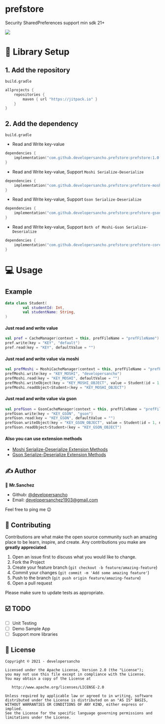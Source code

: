 # prefstore
Security SharedPreferences support min sdk 21+

[![](https://jitpack.io/v/developersancho/prefstore.svg)](https://jitpack.io/#developersancho/prefstore)

# 🏃 Library Setup
## 1. Add the repository
`build.gradle`
```groovy
allprojects {
    repositories {
        maven { url "https://jitpack.io" }
    }
}
```

## 2. Add the dependency
`build.gradle`
* Read and Write key-value
````kotlin
dependencies {
    implementation("com.github.developersancho.prefstore:prefstore:1.0.0-alpha01")
}
````
* Read and Write key-value, Support `Moshi Serialize-Deserialize`
````kotlin
dependencies {
    implementation("com.github.developersancho.prefstore:prefstore-moshi:1.0.0-alpha01")
}
````
* Read and Write key-value, Support `Gson Serialize-Deserialize`
````kotlin
dependencies {
    implementation("com.github.developersancho.prefstore:prefstore-gson:1.0.0-alpha01")
}
````
* Read and Write key-value, Support `Both of Moshi-Gson Serialize-Deserialize`
````kotlin
dependencies {
    implementation("com.github.developersancho.prefstore:prefstore-core:1.0.0-alpha01")
}
````
# 💻 Usage
## Example
```kotlin
data class Student(
        val studentId: Int,
        val studentName: String,
)
```
#### Just read and write value
```kotlin
val pref = CacheManager(context = this, prefFileName = "prefFileName")
pref.write(key = "KEY", "default")
pref.read(key = "KEY", defaultValue = "")
```

#### Just read and write value via moshi
```kotlin
val prefMoshi = MoshiCacheManager(context = this, prefFileName = "prefFileName_moshi")
prefMoshi.write(key = "KEY_MOSHI", "developersancho")
prefMoshi.read(key = "KEY_MOSHI", defaultValue = "")
prefMoshi.writeObject(key = "KEY_MOSHI_OBJECT", value = Student(id = 1, name = "moshi"))
prefMoshi.readObject<Student>(key = "KEY_MOSHI_OBJECT")
```

#### Just read and write value via gson
```kotlin
val prefGson = GsonCacheManager(context = this, prefFileName = "prefFileName_gson")
prefGson.write(key = "KEY_GSON", "gson")
prefGson.read(key = "KEY_GSON", defaultValue = "")
prefGson.writeObject(key = "KEY_GSON_OBJECT", value = Student(id = 1, name = "gson"))
prefGson.readObject<Student>(key = "KEY_GSON_OBJECT")
```
#### Also you can use extension methods
* <a href="https://github.com/developersancho/prefstore/blob/master/prefstore-moshi/src/main/java/me/developersancho/prefstore/moshi/GetMoshiExt.kt" target="_blank">Moshi Serialize-Deserialize Extension Methods</a>
* <a href="https://github.com/developersancho/prefstore/blob/master/prefstore-gson/src/main/java/me/developersancho/prefstore/gson/GetGsonExt.kt" target="_blank">Gson Serialize-Deserialize Extension Methods</a>

## ✍️ Author

👤 **Mr.Sanchez**

* Github: <a href="https://github.com/developersancho" target="_blank">@developersancho</a>
* Email: developersanchez1903@gmail.com

Feel free to ping me 😉

## 🤝 Contributing

Contributions are what make the open source community such an amazing place to be learn, inspire, and create. Any
contributions you make are **greatly appreciated**.

1. Open an issue first to discuss what you would like to change.
1. Fork the Project
1. Create your feature branch (`git checkout -b feature/amazing-feature`)
1. Commit your changes (`git commit -m 'Add some amazing feature'`)
1. Push to the branch (`git push origin feature/amazing-feature`)
1. Open a pull request

Please make sure to update tests as appropriate.

## ☑️ TODO

- [ ] Unit Testing
- [ ] Demo Sample App
- [ ] Support more libraries

## 📝 License

```
Copyright © 2021 - developersancho

Licensed under the Apache License, Version 2.0 (the "License");
you may not use this file except in compliance with the License.
You may obtain a copy of the License at

   http://www.apache.org/licenses/LICENSE-2.0

Unless required by applicable law or agreed to in writing, software
distributed under the License is distributed on an "AS IS" BASIS,
WITHOUT WARRANTIES OR CONDITIONS OF ANY KIND, either express or implied.
See the License for the specific language governing permissions and
limitations under the License.
```

